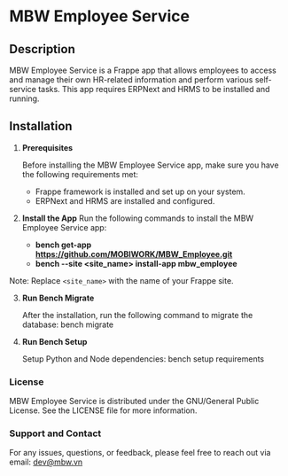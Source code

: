 # MBW Employee Service

## Description

MBW Employee Service is a Frappe app that allows employees to access and manage their own HR-related information and perform various self-service tasks. This app requires ERPNext and HRMS to be installed and running.

## Installation

1. **Prerequisites**

    Before installing the MBW Employee Service app, make sure you have the following requirements met:
    - Frappe framework is installed and set up on your system.
    - ERPNext and HRMS are installed and configured.

2. **Install the App**
    Run the following commands to install the MBW Employee Service app:<br/>
    - <b>bench get-app https://github.com/MOBIWORK/MBW_Employee.git</b><br/>
    - <b>bench --site <site_name> install-app mbw_employee</b>

Note: Replace `<site_name>` with the name of your Frappe site.

3. **Run Bench Migrate**

    After the installation, run the following command to migrate the database:
    bench migrate

4. **Run Bench Setup**

    Setup Python and Node dependencies:
    bench setup requirements

### License

MBW Employee Service is distributed under the GNU/General Public License. See the LICENSE file for more information.

### Support and Contact

For any issues, questions, or feedback, please feel free to reach out via email: dev@mbw.vn